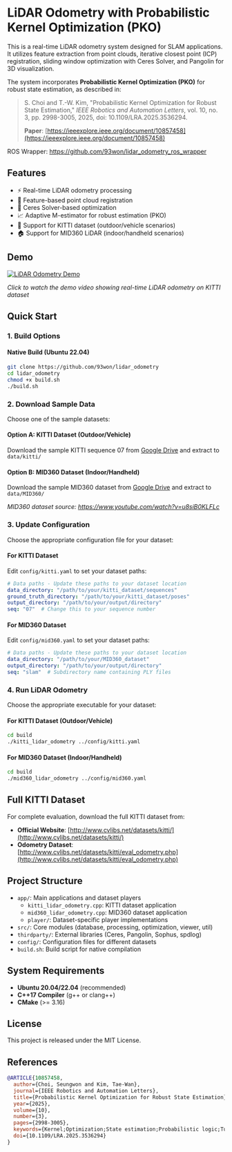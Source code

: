 # LiDAR Odometry with Probabilistic Kernel Optimization (PKO)

This is a real-time LiDAR odometry system designed for SLAM applications. It utilizes feature extraction from point clouds, iterative closest point (ICP) registration, sliding window optimization with Ceres Solver, and Pangolin for 3D visualization.

The system incorporates **Probabilistic Kernel Optimization (PKO)** for robust state estimation, as described in:

> S. Choi and T.-W. Kim, "Probabilistic Kernel Optimization for Robust State Estimation," *IEEE Robotics and Automation Letters*, vol. 10, no. 3, pp. 2998-3005, 2025, doi: 10.1109/LRA.2025.3536294.
> 
> **Paper**: [https://ieeexplore.ieee.org/document/10857458](https://ieeexplore.ieee.org/document/10857458)

ROS Wrapper: https://github.com/93won/lidar_odometry_ros_wrapper


## Features

- ⚡ Real-time LiDAR odometry processing
- 🎯 Feature-based point cloud registration  
- 🔧 Ceres Solver-based optimization
- 📈 Adaptive M-estimator for robust estimation (PKO)
- 🚗 Support for KITTI dataset (outdoor/vehicle scenarios)
- 🏠 Support for MID360 LiDAR (indoor/handheld scenarios)

## Demo

[![LiDAR Odometry Demo](https://img.youtube.com/vi/FANz9mhIAQQ/0.jpg)](https://www.youtube.com/watch?v=FANz9mhIAQQ)

*Click to watch the demo video showing real-time LiDAR odometry on KITTI dataset*

## Quick Start

### 1. Build Options

#### Native Build (Ubuntu 22.04)
```bash
git clone https://github.com/93won/lidar_odometry
cd lidar_odometry
chmod +x build.sh
./build.sh
```

### 2. Download Sample Data

Choose one of the sample datasets:

#### Option A: KITTI Dataset (Outdoor/Vehicle)
Download the sample KITTI sequence 07 from [Google Drive](https://drive.google.com/drive/folders/13YL4H9EIfL8oq1bVp0Csm0B7cMF3wT_0?usp=sharing) and extract to `data/kitti/`

#### Option B: MID360 Dataset (Indoor/Handheld)
Download the sample MID360 dataset from [Google Drive](https://drive.google.com/file/d/1psjoqrX9CtMvNCUskczUlsmaysh823CO/view?usp=sharing) and extract to `data/MID360/`

*MID360 dataset source: https://www.youtube.com/watch?v=u8siB0KLFLc*

### 3. Update Configuration

Choose the appropriate configuration file for your dataset:

#### For KITTI Dataset
Edit `config/kitti.yaml` to set your dataset paths:
```yaml
# Data paths - Update these paths to your dataset location
data_directory: "/path/to/your/kitti_dataset/sequences"
ground_truth_directory: "/path/to/your/kitti_dataset/poses"  
output_directory: "/path/to/your/output/directory"
seq: "07"  # Change this to your sequence number
```

#### For MID360 Dataset  
Edit `config/mid360.yaml` to set your dataset paths:
```yaml
# Data paths - Update these paths to your dataset location
data_directory: "/path/to/your/MID360_dataset"
output_directory: "/path/to/your/output/directory"
seq: "slam"  # Subdirectory name containing PLY files
```

### 4. Run LiDAR Odometry

Choose the appropriate executable for your dataset:

#### For KITTI Dataset (Outdoor/Vehicle)
```bash
cd build
./kitti_lidar_odometry ../config/kitti.yaml
```

#### For MID360 Dataset (Indoor/Handheld)
```bash
cd build
./mid360_lidar_odometry ../config/mid360.yaml
```

## Full KITTI Dataset

For complete evaluation, download the full KITTI dataset from:
- **Official Website**: [http://www.cvlibs.net/datasets/kitti/](http://www.cvlibs.net/datasets/kitti/)
- **Odometry Dataset**: [http://www.cvlibs.net/datasets/kitti/eval_odometry.php](http://www.cvlibs.net/datasets/kitti/eval_odometry.php)

## Project Structure

- `app/`: Main applications and dataset players
  - `kitti_lidar_odometry.cpp`: KITTI dataset application  
  - `mid360_lidar_odometry.cpp`: MID360 dataset application
  - `player/`: Dataset-specific player implementations
- `src/`: Core modules (database, processing, optimization, viewer, util)
- `thirdparty/`: External libraries (Ceres, Pangolin, Sophus, spdlog)
- `config/`: Configuration files for different datasets
- `build.sh`: Build script for native compilation

## System Requirements

- **Ubuntu 20.04/22.04** (recommended)
- **C++17 Compiler** (g++ or clang++)
- **CMake** (>= 3.16)

## License

This project is released under the MIT License.

## References

```bibtex
@ARTICLE{10857458,
  author={Choi, Seungwon and Kim, Tae-Wan},
  journal={IEEE Robotics and Automation Letters}, 
  title={Probabilistic Kernel Optimization for Robust State Estimation}, 
  year={2025},
  volume={10},
  number={3},
  pages={2998-3005},
  keywords={Kernel;Optimization;State estimation;Probabilistic logic;Tuning;Robustness;Cost function;Point cloud compression;Oceans;Histograms;Robust state estimation;SLAM},
  doi={10.1109/LRA.2025.3536294}
}
```
